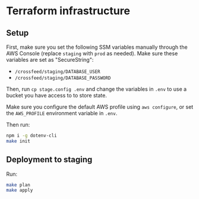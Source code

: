 # Terraform infrastructure

## Setup

First, make sure you set the following SSM variables manually through the AWS Console (replace `staging` with `prod` as needed). Make sure these variables are set as "SecureString":

- `/crossfeed/staging/DATABASE_USER`
- `/crossfeed/staging/DATABASE_PASSWORD`

Then, run `cp stage.config .env` and change the variables in `.env` to use a bucket you have access to to store state.

Make sure you configure the default AWS profile using `aws configure`, or set the `AWS_PROFILE` environment variable in `.env`.

Then run:

```bash
npm i -g dotenv-cli
make init
```


## Deployment to staging

Run:

```bash
make plan
make apply
```
